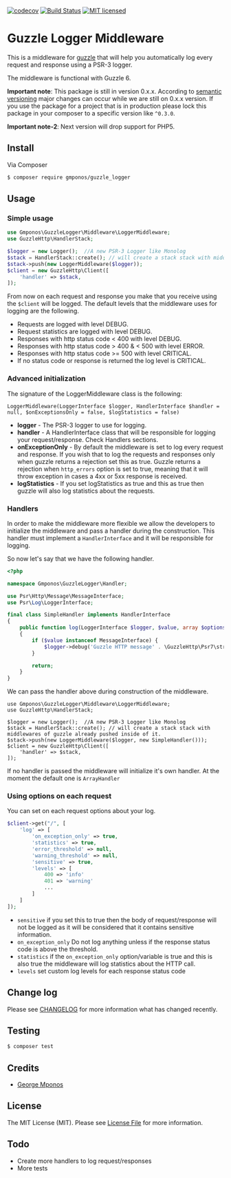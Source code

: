 
[![codecov](https://codecov.io/gh/gmponos/guzzle-log-middleware/branch/master/graph/badge.svg)](https://codecov.io/gh/gmponos/guzzle-log-middleware)
[![Build Status](https://travis-ci.org/gmponos/guzzle-log-middleware.svg?branch=master)](https://travis-ci.org/gmponos/guzzle-log-middleware)
[![MIT licensed](https://img.shields.io/badge/license-MIT-blue.svg)](https://github.com/gmponos/monolog-slack/blob/master/LICENSE.md)

# Guzzle Logger Middleware

This is a middleware for [guzzle](https://github.com/guzzle/guzzle) that will help you automatically log every request 
and response using a PSR-3 logger.

The middleware is functional with Guzzle 6.

**Important note**: This package is still in version 0.x.x. According to [semantic versioning](https://semver.org/) major changes can occur while
we are still on 0.x.x version. If you use the package for a project that is in production please lock this package in your composer
to a specific version like `^0.3.0`.

**Important note-2**: Next version will drop support for PHP5.

## Install

Via Composer

``` bash
$ composer require gmponos/guzzle_logger
```

## Usage

### Simple usage

``` php
use Gmponos\GuzzleLogger\Middleware\LoggerMiddleware;
use GuzzleHttp\HandlerStack;

$logger = new Logger();  //A new PSR-3 Logger like Monolog
$stack = HandlerStack::create(); // will create a stack stack with middlewares of guzzle already pushed inside of it.
$stack->push(new LoggerMiddleware($logger));
$client = new GuzzleHttp\Client([
    'handler' => $stack,
]);
```

From now on each request and response you make that you receive using the ``$client`` will be logged.
The default levels that the middleware uses for logging are the following.

- Requests are logged with level DEBUG.
- Request statistics are logged with level DEBUG.
- Responses with http status code < 400 with level DEBUG.
- Responses with http status code > 400 & < 500 with level ERROR.
- Responses with http status code >= 500 with level CRITICAL.
- If no status code or response is returned the log level is CRITICAL.

### Advanced initialization

The signature of the LoggerMiddleware class is the following:

``LoggerMiddleware(LoggerInterface $logger, HandlerInterface $handler = null, $onExceptionsOnly = false, $logStatistics = false)``

- **logger** - The PSR-3 logger to use for logging.
- **handler** - A HandlerInterface class that will be responsible for logging your request/response. Check Handlers sections.
- **onExceptionOnly** - By default the middleware is set to log every request and response. If you wish that to log 
the requests and responses only when guzzle returns a rejection set this as true. Guzzle returns a rejection when 
`http_errors` option is set to true, meaning that it will throw exception in cases a 4xx or 5xx response is received. 
- **logStatistics** - If you set logStatistics as true and this as true then guzzle will also log statistics about the requests.

### Handlers

In order to make the middleware more flexible we allow the developers to initialize the middleware and pass a handler 
during the construction. This handler must implement a `HandlerInterface` and it will be responsible for logging. 

So now let's say that we have the following handler.

``` php
<?php

namespace Gmponos\GuzzleLogger\Handler;

use Psr\Http\Message\MessageInterface;
use Psr\Log\LoggerInterface;

final class SimpleHandler implements HandlerInterface
{
    public function log(LoggerInterface $logger, $value, array $options = [])
    {
        if ($value instanceof MessageInterface) {
            $logger->debug('Guzzle HTTP message' . \GuzzleHttp\Psr7\str($value));
        }

        return;
    }
}
```

We can pass the handler above during construction of the middleware.

```
use Gmponos\GuzzleLogger\Middleware\LoggerMiddleware;
use GuzzleHttp\HandlerStack;

$logger = new Logger();  //A new PSR-3 Logger like Monolog
$stack = HandlerStack::create(); // will create a stack stack with middlewares of guzzle already pushed inside of it.
$stack->push(new LoggerMiddleware($logger, new SimpleHandler()));
$client = new GuzzleHttp\Client([
    'handler' => $stack,
]);
```

If no handler is passed the middleware will initialize it's own handler. At the moment the default one is `ArrayHandler`

### Using options on each request

You can set on each request options about your log.

```php
$client->get("/", [
    'log' => [
        'on_exception_only' => true,
        'statistics' => true,
        'error_threshold' => null,
        'warning_threshold' => null,
        'sensitive' => true,
        'levels' => [
            400 => 'info'
            401 => 'warning'
            ...
        ]
    ]
]);
```

- ``sensitive`` if you set this to true then the body of request/response will not be logged as it will be considered that it contains sensitive information.
- ``on_exception_only`` Do not log anything unless if the response status code is above the threshold.
- ``statistics`` if the `on_exception_only` option/variable is true and this is also true the middleware will log statistics about the HTTP call.
- ``levels`` set custom log levels for each response status code

## Change log

Please see [CHANGELOG](CHANGELOG.md) for more information what has changed recently.

## Testing

``` bash
$ composer test
```

## Credits

- [George Mponos](gmponos@gmail.com)

## License

The MIT License (MIT). Please see [License File](LICENSE.md) for more information.

## Todo
 - Create more handlers to log request/responses
 - More tests
